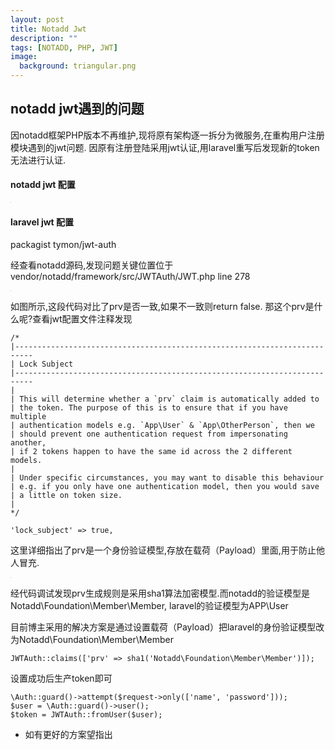 ```yaml
---
layout: post
title: Notadd Jwt
description: ""
tags: [NOTADD, PHP, JWT]
image:
  background: triangular.png
---
```


## notadd jwt遇到的问题

因notadd框架PHP版本不再维护,现将原有架构逐一拆分为微服务,在重构用户注册模块遇到的jwt问题.
因原有注册登陆采用jwt认证,用laravel重写后发现新的token无法进行认证.

#### notadd jwt 配置

<img srcset="data:image/gif;base64,R0lGODdhAQABAPAAAMPDwwAAACwAAAAAAQABAAACAkQBADs=" data-src="../images/notadd/WX20190506-100403.png" class="lazyload" />

#### laravel jwt 配置
packagist tymon/jwt-auth
<img srcset="data:image/gif;base64,R0lGODdhAQABAPAAAMPDwwAAACwAAAAAAQABAAACAkQBADs=" data-src="../images/notadd/WX20190506-100919.png" class="lazyload" />

经查看notadd源码,发现问题关键位置位于vendor/notadd/framework/src/JWTAuth/JWT.php line 278

<img srcset="data:image/gif;base64,R0lGODdhAQABAPAAAMPDwwAAACwAAAAAAQABAAACAkQBADs=" data-src="../images/notadd/WX20190506-101227.png" class="lazyload" />

如图所示,这段代码对比了prv是否一致,如果不一致则return false.
那这个prv是什么呢?查看jwt配置文件注释发现

    /*
    |--------------------------------------------------------------------------
    | Lock Subject
    |--------------------------------------------------------------------------
    |
    | This will determine whether a `prv` claim is automatically added to
    | the token. The purpose of this is to ensure that if you have multiple
    | authentication models e.g. `App\User` & `App\OtherPerson`, then we
    | should prevent one authentication request from impersonating another,
    | if 2 tokens happen to have the same id across the 2 different models.
    |
    | Under specific circumstances, you may want to disable this behaviour
    | e.g. if you only have one authentication model, then you would save
    | a little on token size.
    |
    */

    'lock_subject' => true,

这里详细指出了prv是一个身份验证模型,存放在载荷（Payload）里面,用于防止他人冒充.

<img srcset="data:image/gif;base64,R0lGODdhAQABAPAAAMPDwwAAACwAAAAAAQABAAACAkQBADs=" data-src="../images/notadd/WX20190506-101924.png" class="lazyload" />

经代码调试发现prv生成规则是采用sha1算法加密模型.而notadd的验证模型是Notadd\Foundation\Member\Member,
laravel的验证模型为APP\User

目前博主采用的解决方案是通过设置载荷（Payload）把laravel的身份验证模型改为Notadd\Foundation\Member\Member

    JWTAuth::claims(['prv' => sha1('Notadd\Foundation\Member\Member')]);

设置成功后生产token即可

    \Auth::guard()->attempt($request->only(['name', 'password']));
    $user = \Auth::guard()->user(); 
    $token = JWTAuth::fromUser($user);   

* 如有更好的方案望指出